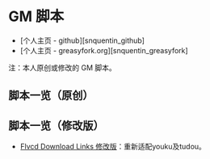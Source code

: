 GM 脚本
========

- [个人主页 - github][snquentin_github]
- [个人主页 - greasyfork.org][snquentin_greasyfork]

注：本人原创或修改的 GM 脚本。

脚本一览（原创）
---------------

脚本一览（修改版）
---------------

- [Flvcd Download Links 修改版](https://github.com/snquentin/userscript/raw/master/Flvcd-Download-Links-for-snquentin.user.js)：重新适配youku及tudou。
